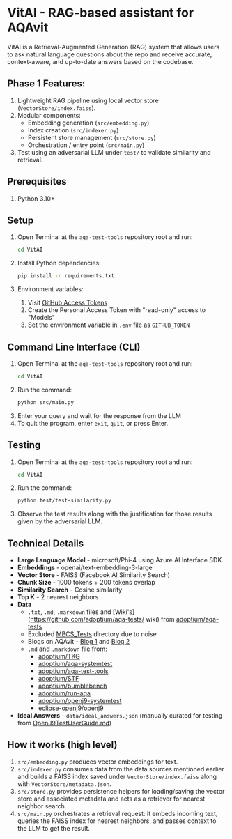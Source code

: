 # VitAI - RAG-based assistant for AQAvit

VitAI is a Retrieval-Augmented Generation (RAG) system that allows users to ask natural language questions about the repo and receive accurate, context-aware, and up-to-date answers based on the codebase.

## Phase 1 Features:

1. Lightweight RAG pipeline using local vector store (`VectorStore/index.faiss`).
2. Modular components:
   - Embedding generation (`src/embedding.py`)
   - Index creation (`src/indexer.py`)
   - Persistent store management (`src/store.py`)
   - Orchestration / entry point (`src/main.py`)
3. Test using an adversarial LLM under `test/` to validate similarity and retrieval.

## Prerequisites

1. Python 3.10+

## Setup

1. Open Terminal at the `aqa-test-tools` repository root and run:

   ```bash
   cd VitAI
   ```

2. Install Python dependencies:

   ```bash
   pip install -r requirements.txt
   ```

3. Environment variables:
   1. Visit [GitHub Access Tokens](https://github.com/settings/personal-access-tokens/new?description=Used+to+call+GitHub+Models+APIs+to+easily+run+LLMs%3A+https%3A%2F%2Fdocs.github.com%2Fgithub-models%2Fquickstart%23step-2-make-an-api-call&name=GitHub+Models+token&user_models=read)
   2. Create the Personal Access Token with "read-only" access to "Models"
   3. Set the environment variable in `.env` file as `GITHUB_TOKEN`

## Command Line Interface (CLI)

1. Open Terminal at the `aqa-test-tools` repository root and run:
   ```bash
   cd VitAI
   ```
2. Run the command:
   ```bash
   python src/main.py
   ```
3. Enter your query and wait for the response from the LLM
4. To quit the program, enter `exit`, `quit`, or press Enter.

## Testing

1. Open Terminal at the `aqa-test-tools` repository root and run:
   ```bash
   cd VitAI
   ```
2. Run the command:
   ```bash
   python test/test-similarity.py
   ```
3. Observe the test results along with the justification for those results given by the adversarial LLM.

## Technical Details

- **Large Language Model** - microsoft/Phi-4 using Azure AI Interface SDK
- **Embeddings** - openai/text-embedding-3-large
- **Vector Store** - FAISS (Facebook AI Similarity Search)
- **Chunk Size** - 1000 tokens + 200 tokens overlap
- **Similarity Search** - Cosine similarity
- **Top K** - 2 nearest neighbors
- **Data**
  - `.txt`, `.md`, `.markdown` files and [Wiki's](https://github.com/adoptium/aqa-tests/
    wiki) from [adoptium/aqa-tests](https://github.com/adoptium/aqa-tests)
  - Excluded [MBCS_Tests](https://github.com/adoptium/aqa-tests/tree/master/functional/MBCS_Tests) directory due to noise
  - Blogs on AQAvit - [Blog 1](https://github.com/adoptium/adoptium.net/blob/main/content/asciidoc-pages/docs/aqavit-verification/index.adoc) and [Blog 2](https://github.com/adoptium/adoptium.net/blob/main/content/asciidoc-pages/docs/qvs-policy/index.adoc)
  - `.md` and `.markdown` file from:
    - [adoptium/TKG](https://github.com/adoptium/TKG)
    - [adoptium/aqa-systemtest](https://github.com/adoptium/aqa-systemtest)
    - [adoptium/aqa-test-tools](https://github.com/adoptium/aqa-test-tools)
    - [adoptium/STF](https://github.com/adoptium/STF)
    - [adoptium/bumblebench](https://github.com/adoptium/bumblebench)
    - [adoptium/run-aqa](https://github.com/adoptium/run-aqa)
    - [adoptium/openj9-systemtest](https://github.com/adoptium/openj9-systemtest)
    - [eclipse-openj9/openj9](https://github.com/eclipse-openj9/openj9)
- **Ideal Answers** - `data/ideal_answers.json` (manually curated for testing from [OpenJ9TestUserGuide.md](https://github.com/eclipse-openj9/openj9/blob/master/test/docs/OpenJ9TestUserGuide.md))

## How it works (high level)

1. `src/embedding.py` produces vector embeddings for text.
2. `src/indexer.py` consumes data from the data sources mentioned earlier and builds a FAISS index saved under `VectorStore/index.faiss` along with `VectorStore/metadata.json`.
3. `src/store.py` provides persistence helpers for loading/saving the vector store and associated metadata and acts as a retriever for nearest neighbor search.
4. `src/main.py` orchestrates a retrieval request: it embeds incoming text, queries the FAISS index for nearest neighbors, and passes context to the LLM to get the result.
